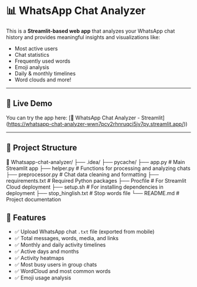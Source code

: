 # 📊 WhatsApp Chat Analyzer

This is a **Streamlit-based web app** that analyzes your WhatsApp chat history and provides meaningful insights and visualizations like:

- Most active users
- Chat statistics
- Frequently used words
- Emoji analysis
- Daily & monthly timelines
- Word clouds and more!

---

## 🚀 Live Demo

You can try the app here: [🔗 WhatsApp Chat Analyzer - Streamlit]
(https://whatsapp-chat-analyzer-wwn7pcv2rhnruqci5jv7py.streamlit.app/))

---

## 📂 Project Structure

📁 Whatsapp-chat-analyzer/
├── .idea/
├── pycache/
├── app.py # Main Streamlit app
├── helper.py # Functions for processing and analyzing chats
├── preprocessor.py # Chat data cleaning and formatting
├── requirements.txt # Required Python packages
├── Procfile # For Streamlit Cloud deployment
├── setup.sh # For installing dependencies in deployment
├── stop_hinglish.txt # Stop words file
└── README.md # Project documentation

## 🧰 Features

- ✅ Upload WhatsApp chat `.txt` file (exported from mobile)
- ✅ Total messages, words, media, and links
- ✅ Monthly and daily activity timelines
- ✅ Active days and months
- ✅ Activity heatmaps
- ✅ Most busy users in group chats
- ✅ WordCloud and most common words
- ✅ Emoji usage analysis


  
